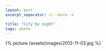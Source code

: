 ```yaml
---
layout: post
excerpt_separator: <!--more-->

title: "City by night"
tags: photo
---
```


{% picture /assets/images/2013-11-03.jpg %}
<!--more-->